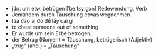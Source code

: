 - jdn. um etw. betrügen [ˈbeːtʁyːɡən] Redewendung, Verb
- Jemandem durch Täuschung etwas wegnehmen
- lừa đảo ai đó để lấy cái gì
- to cheat someone out of something
- Er wurde um sein Erbe betrogen.	
- der Betrug (Nomen) = Täuschung, betrügerisch (Adjektiv)
- „trug“ (ahd.) = „Täuschung“